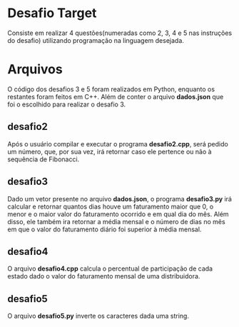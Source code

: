 # Desafio Target

Consiste em realizar 4 questões(numeradas como 2, 3, 4 e 5 nas instruções do desafio) utilizando programação na linguagem desejada.


# Arquivos
O código dos desafios 3 e 5 foram realizados em Python, enquanto os restantes foram feitos em C++. Além de conter o arquivo **dados.json** que foi o escolhido para realizar o desafio 3.


## desafio2
Após o usuário compilar e executar o programa **desafio2.cpp**, será pedido um número, que, por sua vez, irá retornar caso ele pertence ou não à sequência de Fibonacci.

## desafio3
Dado um vetor presente no arquivo **dados.json**, o programa **desafio3.py** irá calcular e retornar quantos dias houve um faturamento maior que 0, o menor e o maior valor do faturamento ocorrido e em qual dia do mês. Além disso, ele também ira retornar a média mensal e o número de dias no mês em que o valor do faturamento diário foi superior à média mensal.

## desafio4
O arquivo **desafio4.cpp** calcula o percentual de participação de cada estado dado o valor do faturamento mensal de uma distribuidora.

## desafio5
O arquivo **desafio5.py** inverte os caracteres dada uma string.
